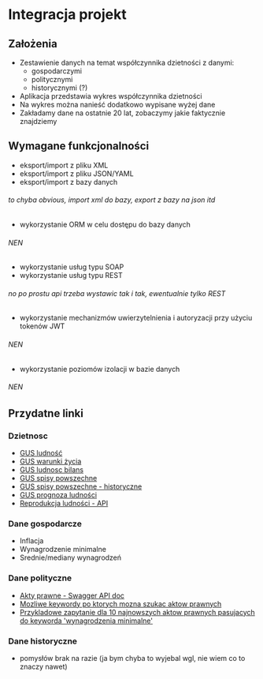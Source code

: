# Integracja projekt

## Założenia

 - Zestawienie danych na temat współczynnika dzietności z danymi:
 	- gospodarczymi
 	- politycznymi
 	- historycznymi (?)
 - Aplikacja przedstawia wykres współczynnika dzietności
 - Na wykres można nanieść dodatkowo wypisane wyżej dane
 - Zakładamy dane na ostatnie 20 lat, zobaczymy jakie faktycznie znajdziemy

## Wymagane funkcjonalności

 - eksport/import z pliku XML
 - eksport/import z pliku JSON/YAML
 - eksport/import z bazy danych

###### to chyba obvious, import xml do bazy, export z bazy na json itd
 
 - wykorzystanie ORM w celu dostępu do bazy danych

###### NEN
 
 - wykorzystanie usług typu SOAP
 - wykorzystanie usług typu REST

###### no po prostu api trzeba wystawic tak i tak, ewentualnie tylko REST
 
 - wykorzystanie mechanizmów uwierzytelnienia i autoryzacji przy użyciu tokenów
 JWT 

###### NEN

 - wykorzystanie poziomów izolacji w bazie danych

###### NEN

## Przydatne linki

### Dzietnosc

 - [GUS ludność](https://stat.gov.pl/obszary-tematyczne/ludnosc/ludnosc/)
 - [GUS warunki życia](https://stat.gov.pl/obszary-tematyczne/warunki-zycia/)
 - [GUS ludnosc bilans](https://stat.gov.pl/obszary-tematyczne/ludnosc/ludnosc/ludnosc-bilans-opracowany-w-oparciu-o-wyniki-nsp-2011,1,1.html)
 - [GUS spisy powszechne](https://stat.gov.pl/spisy-powszechne/narodowe-spisy-powszechne/)
 - [GUS spisy powszechne - historyczne](https://stat.gov.pl/spisy-powszechne/narodowe-spisy-powszechne/ludnosc-wedlug-spisow-dane-historyczne/)
 - [GUS prognoza ludności](https://stat.gov.pl/obszary-tematyczne/ludnosc/prognoza-ludnosci/prognoza-ludnosci-gmin-na-lata-2017-2030-opracowanie-eksperymentalne,10,1.html)
 - [Reprodukcja ludności - API](https://dane.gov.pl/pl/dataset/1851,urodzenia-i-zgony-w-gdansku/resource/22331,wspoczynniki-dotyczace-reprodukcji-ludnosci/table)

### Dane gospodarcze

 - Inflacja
 - Wynagrodzenie minimalne
 - Srednie/mediany wynagrodzeń

### Dane polityczne

 - [Akty prawne - Swagger API doc](http://api.sejm.gov.pl/eli/openapi/ui/#/)
 - [Mozliwe keywordy po ktorych mozna szukac aktow prawnych](http://api.sejm.gov.pl/eli/keywords)
 - [Przykladowe zapytanie dla 10 najnowszych aktow prawnych pasujacych do keyworda 'wynagrodzenia minimalne'](https://api.sejm.gov.pl/eli/acts/search?keyword=wynagrodzenia%20minimalne&limit=10)

### Dane historyczne

 - pomysłów brak na razie (ja bym chyba to wyjebal wgl, nie wiem co to znaczy nawet) 
